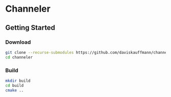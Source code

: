 # Channeler

## Getting Started

### Download

```sh
git clone --recurse-submodules https://github.com/daviskauffmann/channeler.git
cd channeler
```

### Build

```sh
mkdir build
cd build
cmake ..
```
